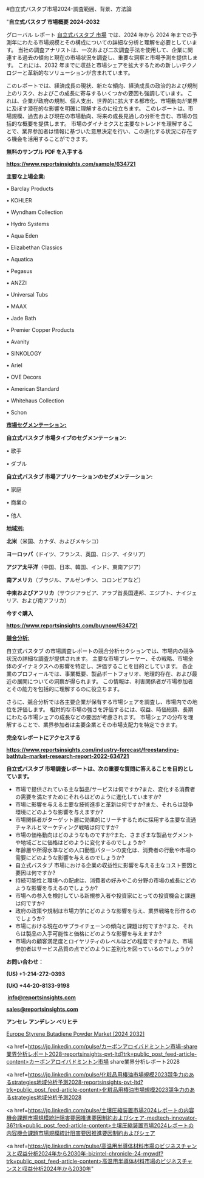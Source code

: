 #自立式バスタブ市場2024-調査範囲、背景、方法論

"<strong>自立式バスタブ 市場概要 2024-2032</strong>

グローバル レポート <a href=https://www.reportsinsights.com/sample/634721>自立式バスタブ 市場</a> では、2024 年から 2024 年までの予測年にわたる市場規模とその構成についての詳細な分析と理解を必要としています。 当社の調査アナリストは、一次および二次調査手法を使用して、企業に関連する過去の傾向と現在の市場状況を調査し、重要な洞察と市場予測を提供します。 これには、2032 年までに収益と市場シェアを拡大​​するための新しいテクノロジーと革新的なソリューションが含まれています。

このレポートでは、経済成長の現状、新たな傾向、経済成長の政治的および規制上のリスク、およびこの成長に寄与するいくつかの要因も強調しています。 これは、企業が政府の規制、個人支出、世界的に拡大する都市化、市場動向が業界に及ぼす潜在的な影響を明確に理解するのに役立ちます。 このレポートは、市場規模、過去および現在の市場動向、将来の成長見通しの分析を含む、市場の包括的な概要を提供します。 市場のダイナミクスと主要なトレンドを理解することで、業界参加者は情報に基づいた意思決定を行い、この進化する状況に存在する機会を活用することができます。

<strong><b>無料のサンプル PDF を入手する</b></strong>

<a href=https://www.reportsinsights.com/sample/634721><strong><u>https://www.reportsinsights.com/sample/634721</u></strong></a>

<strong>主要な上場企業:</strong>

• Barclay Products

• KOHLER

• Wyndham Collection

• Hydro Systems

• Aqua Eden

• Elizabethan Classics

• Aquatica

• Pegasus

• ANZZI

• Universal Tubs

• MAAX

• Jade Bath

• Premier Copper Products

• Avanity

• SINKOLOGY

• Ariel

• OVE Decors

• American Standard

• Whitehaus Collection

• Schon

<strong><u>市場セグメンテーション</u></strong><strong><u>:</u></strong>

<strong>自立式バスタブ 市場タイプのセグメンテーション:</strong>

• 歌手

• ダブル

<strong>自立式バスタブ 市場アプリケーションのセグメンテーション:</strong>

• 家庭

• 商業の

• 他人

<strong><u>地域別</u></strong><strong><u>:</u></strong>

<strong>北米</strong>（米国、カナダ、およびメキシコ）

<strong>ヨーロッパ</strong>（ドイツ、フランス、英国、ロシア、イタリア）

<strong>アジア太平洋</strong>（中国、日本、韓国、インド、東南アジア）

<strong>南アメリカ</strong>（ブラジル、アルゼンチン、コロンビアなど）

<strong>中東およびアフリカ</strong>（サウジアラビア、アラブ首長国連邦、エジプト、ナイジェリア、および南アフリカ）

<strong>今すぐ購入</strong>

<a href=https://www.reportsinsights.com/buynow/634721><strong><u>https://www.reportsinsights.com/buynow/634721</u></strong></a>

<strong><u>競合分析:</u></strong>

自立式バスタブ の市場調査レポートの競合分析セクションでは、市場内の競争状況の詳細な調査が提供されます。 主要な市場プレーヤー、その戦略、市場全体のダイナミクスへの影響を特定し、評価することを目的としています。 各企業のプロフィールでは、事業概要、製品ポートフォリオ、地理的存在、および最近の展開についての洞察が得られます。 この情報は、利害関係者が市場参加者とその能力を包括的に理解するのに役立ちます。

さらに、競合分析では各主要企業が保有する市場シェアを調査し、市場内での地位を評価します。 相対的な市場の強さを評価するには、収益、時価総額、長期にわたる市場シェアの成長などの要因が考慮されます。 市場シェアの分布を理解することで、業界参加者は主要企業とその市場支配力を特定できます。

<strong>完全なレポートにアクセスする</strong>

<a href=https://www.reportsinsights.com/industry-forecast/freestanding-bathtub-market-research-report-2022-634721><strong><u><b>https://www.reportsinsights.com/industry-forecast/freestanding-bathtub-market-research-report-2022-634721</b></u></strong></a>

<strong><b>自立式バスタブ 市場調査レポートは、次の重要な質問に答えることを目的としています。</b></strong>
<ul>
  <li>市場で提供されている主な製品/サービスは何ですか?また、変化する消費者の需要を満たすためにそれらはどのように進化していますか?</li>
  <li>市場に影響を与える主要な技術進歩と革新は何ですか?また、それらは競争環境にどのような影響を与えますか?</li>
  <li>市場関係者がターゲット層に効果的にリーチするために採用する主要な流通チャネルとマーケティング戦略は何ですか?</li>
  <li>市場の価格動向はどのようなものですか?また、さまざまな製品セグメントや地域ごとに価格はどのように変化するのでしょうか?</li>
  <li>年齢層や所得水準などの人口動態パターンの変化は、消費者の行動や市場の需要にどのような影響を与えるのでしょうか?</li>
  <li>自立式バスタブ 市場における企業の収益性に影響を与える主なコスト要因と要因は何ですか?</li>
  <li>持続可能性と環境への配慮は、消費者の好みやこの分野の市場の成長にどのような影響を与えるのでしょうか?</li>
  <li>市場への参入を検討している新規参入者や投資家にとっての投資機会と課題は何ですか?</li>
  <li>政府の政策や規制は市場力学にどのような影響を与え、業界戦略を形作るのでしょうか?</li>
  <li>市場における現在のサプライチェーンの傾向と課題は何ですか?また、それらは製品の入手可能性と価格にどのような影響を与えますか?</li>
  <li>市場内の顧客満足度とロイヤリティのレベルはどの程度ですか?また、市場参加者はサービス品質の点でどのように差別化を図っているのでしょうか?</li>
</ul>
<strong>お問い合わせ：</strong>

<strong>(US) +1-214-272-0393</strong>

<strong>(UK) +44-20-8133-9198</strong>

<strong> </strong><a href=info@reportsinsights.com><strong><u>info@reportsinsights.com</u></strong></a>

<a href=sales@reportsinsights.com><strong><u>sales@reportsinsights.com</u></strong></a>

<strong>アンセレ アンデレン ベリヒテ</strong>

<a href=https://www.linkedin.com/pulse/europe-styrene-butadiene-powder-market-cagr-key-qjs3f/>Europe Styrene Butadiene Powder Market [2024 2032]</a>

<a href=https://jp.linkedin.com/pulse/カーボンアロイバドミントン市場-share業界分析レポート2028-reportsinsights-pvt-ltd?trk=public_post_feed-article-content>カーボンアロイバドミントン市場 share業界分析レポート2028</a>

<a href=https://jp.linkedin.com/pulse/化粧品用椿油市場規模2023競争力のあるstrategies地域分析予測2028-reportsinsights-pvt-ltd?trk=public_post_feed-article-content>化粧品用椿油市場規模2023競争力のあるstrategies地域分析予測2028</a>

<a href=https://jp.linkedin.com/pulse/土壌圧縮装置市場2024レポートの内容機会課題市場規模統計阻害要因推進要因制約およびシェア-medtech-innovator-36?trk=public_post_feed-article-content>土壌圧縮装置市場2024レポートの内容機会課題市場規模統計阻害要因推進要因制約およびシェア</a>

<a href=https://jp.linkedin.com/pulse/高温用半導体材料市場のビジネスチャンスと収益分析2024年から2030年-bizintel-chronicle-24-mgwdf?trk=public_post_feed-article-content>高温用半導体材料市場のビジネスチャンスと収益分析2024年から2030年</a>"
